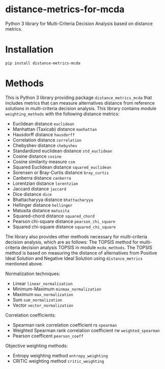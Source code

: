# distance-metrics-for-mcda

Python 3 library for Multi-Criteria Decision Analysis based on distance metrics.

# Installation

```
pip install distance-metrics-mcda
```

# Methods

This is Python 3 library providing package `distance_metrics_mcda` that includes metrics that can measure alternatives distance from 
reference solutions in multi-criteria decision analysis. This library contains module `weighting_methods` with the following distance metrics:

- Euclidean distance `euclidean`
- Manhattan (Taxicab) distance `manhattan`
- Hausdorff distance `hausdorff`
- Correlation distance `correlation`
- Chebyshev distance `chebyshev`
- Standardized euclidean distance `std_euclidean`
- Cosine distance `cosine`
- Cosine similarity measure `csm`
- Squared Euclidean distance `squared_euclidean`
- Sorensen or Bray-Curtis distance `bray_curtis`
- Canberra distance `canberra`
- Lorentzian distance `lorentzian`
- Jaccard distance `jaccard`
- Dice distance `dice`
- Bhattacharyya distance `bhattacharyya`
- Hellinger distance `hellinger`
- Matusita distance `matusita`
- Squared-chord distance `squared_chord`
- Pearson chi-square distance `pearson_chi_square`
- Squared chi-square distance `squared_chi_square`

The library also provides other methods necessary for multi-criteria decision analysis, which are as follows: The TOPSIS method for 
multi-criteria decision analysis TOPSIS in module `mcda_methods`. The TOPSIS method is based on measuring the distance of alternatives from 
Positive Ideal Solution and Negative Ideal Solution using `distance_metrics` mentioned above.

Normalization techniques:

- Linear `linear_normalization`
- Minimum-Maximum `minmax_normalization`
- Maximum `max_normalization`
- Sum `sum_normalization`
- Vector `vector_normalization`

Correlation coefficients:

- Spearman rank correlation coefficient rs `spearman`
- Weighted Spearman rank correlation coefficient rw `weighted_spearman`
- Pearson coefficent `pearson_coeff`

Objective weighting methods:

- Entropy weighting method `entropy_weighting`
- CRITIC weighting method `critic_weighting`
